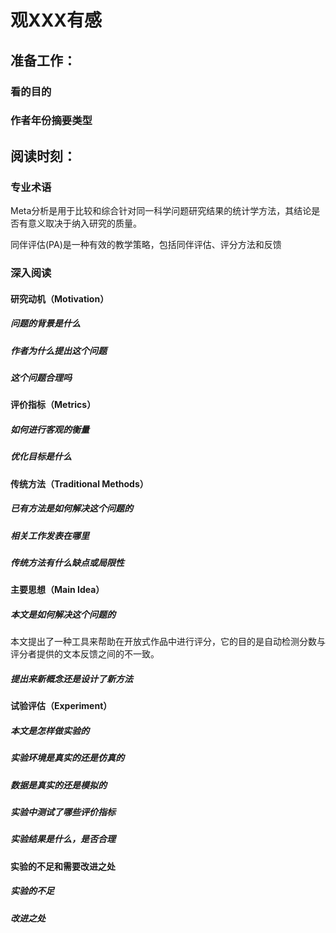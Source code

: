 # 观XXX有感

## 准备工作：

### 看的目的







### 作者年份摘要类型







## 阅读时刻：

### 专业术语

Meta分析是用于比较和综合针对同一科学问题研究结果的统计学方法，其结论是否有意义取决于纳入研究的质量。

同伴评估(PA)是一种有效的教学策略，包括同伴评估、评分方法和反馈



### 深入阅读

#### 研究动机（Motivation）

##### 问题的背景是什么



##### 作者为什么提出这个问题



##### 这个问题合理吗

#### 评价指标（Metrics）

##### 如何进行客观的衡量



##### 优化目标是什么



#### 传统方法（Traditional Methods）

##### 已有方法是如何解决这个问题的



##### 相关工作发表在哪里



##### 传统方法有什么缺点或局限性

#### 主要思想（Main Idea）

##### 本文是如何解决这个问题的

本文提出了一种工具来帮助在开放式作品中进行评分，它的目的是自动检测分数与评分者提供的文本反馈之间的不一致。

##### 提出来新概念还是设计了新方法

#### 试验评估（Experiment）

##### 本文是怎样做实验的



##### 实验环境是真实的还是仿真的



##### 数据是真实的还是模拟的



##### 实验中测试了哪些评价指标



##### 实验结果是什么，是否合理

#### 实验的不足和需要改进之处

##### 实验的不足

##### 改进之处















